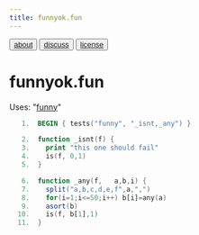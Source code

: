 ```yaml
---
title: funnyok.fun
---
```


<button class="button button1"><a href="/fun/ABOUT">about</a></button>   <button class="button button2"><a href="http://github.com/timm/fun/issues">discuss</a></button>    <button class="button button3"><a href="/fun/license">license</a></button> <br>



# funnyok.fun
Uses:  "[funny](funny)"<br>

```awk
   1.  BEGIN { tests("funny", "_isnt,_any") }
```

```awk
   2.  function _isnt(f) {
   3.    print "this one should fail"
   4.    is(f, 0,1)
   5.  }
```

```awk
   6.  function _any(f,   a,b,i) {
   7.    split("a,b,c,d,e,f",a,",")
   8.    for(i=1;i<=50;i++) b[i]=any(a)
   9.    asort(b)
  10.    is(f, b[1],1)
  11.  }
```

